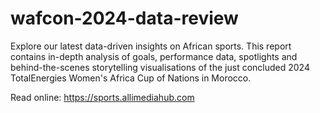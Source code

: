 # wafcon-2024-data-review
Explore our latest data-driven insights on African sports. This report contains in-depth analysis of goals, performance data, spotlights and behind-the-scenes storytelling visualisations of the just concluded 2024 TotalEnergies Women's Africa Cup of Nations in Morocco.

Read online: https://sports.allimediahub.com
